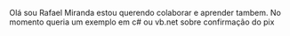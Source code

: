 Olá sou Rafael Miranda 
estou querendo colaborar e aprender tambem.
No momento queria um exemplo em c# ou vb.net sobre confirmação do pix

